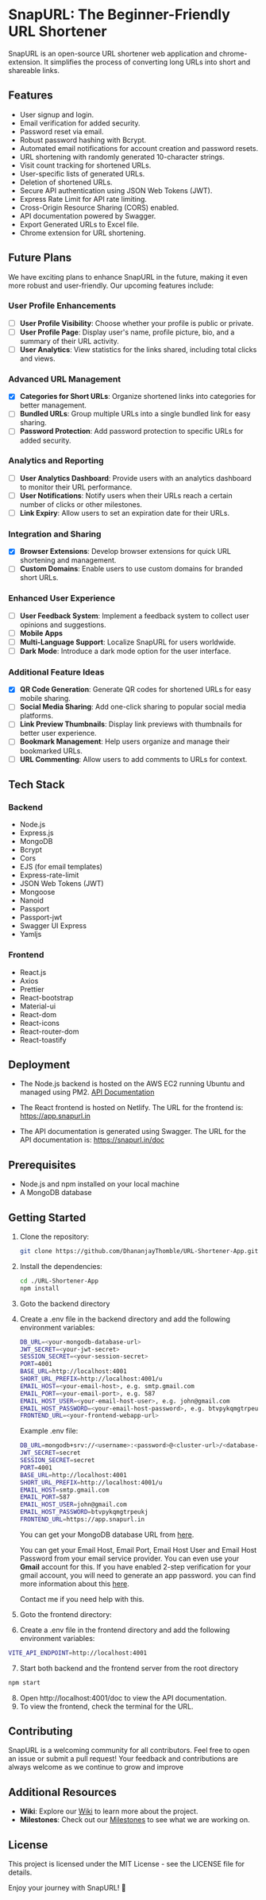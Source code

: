# SnapURL: The Beginner-Friendly URL Shortener
SnapURL is an open-source URL shortener web application and chrome-extension. It simplifies the process of converting long URLs into short and shareable links.

## Features

- User signup and login.
- Email verification for added security.
- Password reset via email.
- Robust password hashing with Bcrypt.
- Automated email notifications for account creation and password resets.
- URL shortening with randomly generated 10-character strings.
- Visit count tracking for shortened URLs.
- User-specific lists of generated URLs.
- Deletion of shortened URLs.
- Secure API authentication using JSON Web Tokens (JWT).
- Express Rate Limit for API rate limiting.
- Cross-Origin Resource Sharing (CORS) enabled.
- API documentation powered by Swagger.
- Export Generated URLs to Excel file.
- Chrome extension for URL shortening.

## Future Plans

We have exciting plans to enhance SnapURL in the future, making it even more robust and user-friendly. Our upcoming features include:

### User Profile Enhancements
- [ ] **User Profile Visibility**: Choose whether your profile is public or private.
- [ ] **User Profile Page**: Display user's name, profile picture, bio, and a summary of their URL activity.
- [ ] **User Analytics**: View statistics for the links shared, including total clicks and views.

### Advanced URL Management
- [x] **Categories for Short URLs**: Organize shortened links into categories for better management.
- [ ] **Bundled URLs**: Group multiple URLs into a single bundled link for easy sharing.
- [ ] **Password Protection**: Add password protection to specific URLs for added security.

### Analytics and Reporting
- [ ] **User Analytics Dashboard**: Provide users with an analytics dashboard to monitor their URL performance.
- [ ] **User Notifications**: Notify users when their URLs reach a certain number of clicks or other milestones.
- [ ] **Link Expiry**: Allow users to set an expiration date for their URLs.

### Integration and Sharing
- [x] **Browser Extensions**: Develop browser extensions for quick URL shortening and management.
- [ ] **Custom Domains**: Enable users to use custom domains for branded short URLs.

### Enhanced User Experience
- [ ] **User Feedback System**: Implement a feedback system to collect user opinions and suggestions.
- [ ] **Mobile Apps**
- [ ] **Multi-Language Support**: Localize SnapURL for users worldwide.
- [ ] **Dark Mode**: Introduce a dark mode option for the user interface.

### Additional Feature Ideas
- [x] **QR Code Generation**: Generate QR codes for shortened URLs for easy mobile sharing.
- [ ] **Social Media Sharing**: Add one-click sharing to popular social media platforms.
- [ ] **Link Preview Thumbnails**: Display link previews with thumbnails for better user experience.
- [ ] **Bookmark Management**: Help users organize and manage their bookmarked URLs.
- [ ] **URL Commenting**: Allow users to add comments to URLs for context.

## Tech Stack

### Backend

- Node.js
- Express.js
- MongoDB
- Bcrypt
- Cors
- EJS (for email templates)
- Express-rate-limit
- JSON Web Tokens (JWT)
- Mongoose
- Nanoid
- Passport
- Passport-jwt
- Swagger UI Express
- Yamljs

### Frontend

- React.js
- Axios
- Prettier
- React-bootstrap
- Material-ui
- React-dom
- React-icons
- React-router-dom
- React-toastify

## Deployment

- The Node.js backend is hosted on the AWS EC2 running Ubuntu and managed using PM2. [API Documentation](https://snapurl.in/doc)

- The React frontend is hosted on Netlify. The URL for the frontend is: https://app.snapurl.in

- The API documentation is generated using Swagger. The URL for the API documentation
  is: https://snapurl.in/doc

## Prerequisites

- Node.js and npm installed on your local machine
- A MongoDB database

## Getting Started

1. Clone the repository:
    ```bash
    git clone https://github.com/DhananjayThomble/URL-Shortener-App.git
    ```
2. Install the dependencies:
    ```bash
    cd ./URL-Shortener-App
    npm install
    ```

3. Goto the backend directory

4. Create a .env file in the backend directory and add the following environment variables:
    ```bash
    DB_URL=<your-mongodb-database-url>
    JWT_SECRET=<your-jwt-secret>
    SESSION_SECRET=<your-session-secret>
    PORT=4001
    BASE_URL=http://localhost:4001
    SHORT_URL_PREFIX=http://localhost:4001/u 
    EMAIL_HOST=<your-email-host>, e.g. smtp.gmail.com
    EMAIL_PORT=<your-email-port>, e.g. 587
    EMAIL_HOST_USER=<your-email-host-user>, e.g. john@gmail.com
    EMAIL_HOST_PASSWORD=<your-email-host-password>, e.g. btvpykqmgtrpeukj
    FRONTEND_URL=<your-frontend-webapp-url>
    ```

    Example .env file:
      ```bash
      DB_URL=mongodb+srv://<username>:<password>@<cluster-url>/<database-name>?retryWrites=true&w=majority
      JWT_SECRET=secret
      SESSION_SECRET=secret
      PORT=4001
      BASE_URL=http://localhost:4001
      SHORT_URL_PREFIX=http://localhost:4001/u
      EMAIL_HOST=smtp.gmail.com
      EMAIL_PORT=587
      EMAIL_HOST_USER=john@gmail.com
      EMAIL_HOST_PASSWORD=btvpykqmgtrpeukj
      FRONTEND_URL=https://app.snapurl.in
      ```

    You can get your MongoDB database URL from [here](https://www.mongodb.com/cloud/atlas).
    
    You can get your Email Host, Email Port, Email Host User and Email Host Password from your email service provider. 
    You can even use your **Gmail** account for this. If you have enabled 2-step verification for your gmail account, you will need to generate an app password. you can find more information about this [here](https://support.google.com/accounts/answer/185833?hl=en).
    
    Contact me if you need help with this.


5. Goto the frontend directory:

6. Create a .env file in the frontend directory and add the following environment variables:
```bash
VITE_API_ENDPOINT=http://localhost:4001
```

7. Start both backend and the frontend server from the root directory
```bash
npm start
```
8. Open http://localhost:4001/doc to view the API documentation.
9. To view the frontend, check the terminal for the URL.

## Contributing

SnapURL is a welcoming community for all contributors. Feel free to open an issue or submit a pull request! Your feedback and contributions are always welcome as we continue to grow and improve

## Additional Resources
- **Wiki**: Explore our [Wiki](https://github.com/DhananjayThomble/URL-Shortener-App/wiki) to learn more about the project.
- **Milestones**: Check out our [Milestones](https://github.com/DhananjayThomble/URL-Shortener-App/milestones) to see what we are working on.

## License

This project is licensed under the MIT License - see the LICENSE file for details.

Enjoy your journey with SnapURL! 🚀

